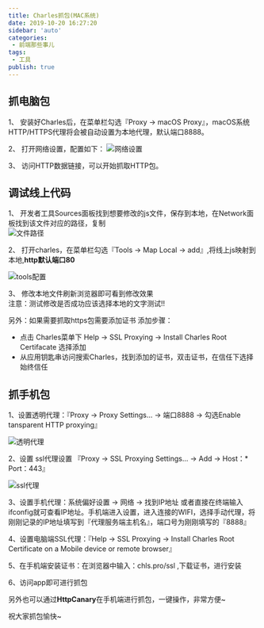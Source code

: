 ```yaml
--- 
title: Charles抓包(MAC系统)
date: 2019-10-20 16:27:20
sidebar: 'auto'
categories: 
 - 前端那些事儿
tags: 
 - 工具
publish: true
---
```

## 抓电脑包

1、 安装好Charles后，在菜单栏勾选『Proxy -> macOS Proxy』，macOS系统HTTP/HTTPS代理将会被自动设置为本地代理，默认端口8888。

2、 打开网络设置，配置如下：
![网络设置](https://tva1.sinaimg.cn/large/006y8mN6ly1g7u8yaasjwj30l00hqaei.jpg)

3、 访问HTTP数据链接，可以开始抓取HTTP包。

## 调试线上代码

1、 开发者工具Sources面板找到想要修改的js文件，保存到本地，在Network面板找到该文件对应的路径，复制  
![文件路径](https://tva1.sinaimg.cn/large/006y8mN6ly1g7u93nwcn0j30hw04paai.jpg)

2、 打开charles，在菜单栏勾选『Tools -> Map Local -> add』,将线上js映射到本地,**http默认端口80**

![tools配置](https://tva1.sinaimg.cn/large/006y8mN6ly1g7u9caog3gj30qe0nsq5b.jpg)

3、 修改本地文件刷新浏览器即可看到修改效果  
注意：测试修改是否成功应该选择本地的文字测试!!

另外：如果需要抓取https包需要添加证书
添加步骤：

- 点击 Charles菜单下 Help -> SSL Proxying -> Install Charles Root Certifacate 选择添加
- 从应用钥匙串访问搜索Charles，找到添加的证书，双击证书，在信任下选择始终信任

## 抓手机包

1、设置透明代理：『Proxy -> Proxy Settings... -> 端口8888 -> 勾选Enable tansparent HTTP proxying』

![透明代理](https://tva1.sinaimg.cn/large/006tNbRwgy1gapfi6hu09j30wu0s4goi.jpg)

2、设置 ssl代理设置 『Proxy ->  SSL Proxying Settings... -> Add -> Host：*  Port：443』

![ssl代理](https://tva1.sinaimg.cn/large/006tNbRwgy1gavaqtfp9jj31ea0u07wh.jpg)

3、设置手机代理：系统偏好设置 -> 网络 -> 找到IP地址  或者直接在终端输入ifconfig就可查看IP地址。手机端进入设置，进入连接的WIFI，选择手动代理，将刚刚记录的IP地址填写到『代理服务端主机名』，端口号为刚刚填写的『8888』

4、设置电脑端SSL代理：『Help -> SSL Proxying -> Install Charles Root Certificate on a Mobile device or remote browser』

5、在手机端安装证书：在浏览器中输入：chls.pro/ssl ,下载证书，进行安装

6、访问app即可进行抓包

另外也可以通过**HttpCanary**在手机端进行抓包，一键操作，非常方便~

祝大家抓包愉快~
